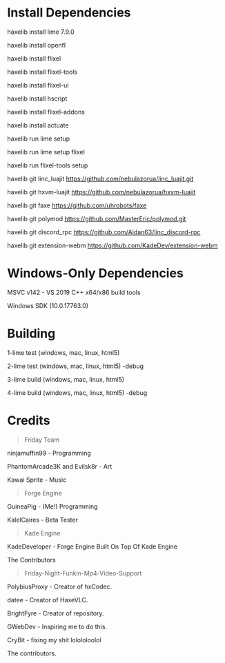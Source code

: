 # Install Dependencies
haxelib install lime 7.9.0

haxelib install openfl

haxelib install flixel

haxelib install flixel-tools

haxelib install flixel-ui

haxelib install hscript

haxelib install flixel-addons

haxelib install actuate

haxelib run lime setup

haxelib run lime setup flixel

haxelib run flixel-tools setup

haxelib git linc_luajit https://github.com/nebulazorua/linc_luajit.git

haxelib git hxvm-luajit https://github.com/nebulazorua/hxvm-luajit

haxelib git faxe https://github.com/uhrobots/faxe

haxelib git polymod https://github.com/MasterEric/polymod.git

haxelib git discord_rpc https://github.com/Aidan63/linc_discord-rpc

haxelib git extension-webm https://github.com/KadeDev/extension-webm

# Windows-Only Dependencies
MSVC v142 - VS 2019 C++ x64/x86 build tools

Windows SDK (10.0.17763.0)

# Building
1-lime test (windows, mac, linux, html5)

2-lime test (windows, mac, linux, html5) -debug

3-lime build (windows, mac, linux, html5)

4-lime build (windows, mac, linux, html5) -debug

# Credits
> Friday Team

ninjamuffin99 - Programming

PhantomArcade3K and Evilsk8r - Art

Kawai Sprite - Music

> Forge Engine

GuineaPig - (Me!) Programming

KalelCaires - Beta Tester

> Kade Engine

KadeDeveloper - Forge Engine Built On Top Of Kade Engine

The Contributors

> Friday-Night-Funkin-Mp4-Video-Support

PolybiusProxy - Creator of hxCodec.

datee - Creator of HaxeVLC.

BrightFyre - Creator of repository.

GWebDev - Inspiring me to do this.

CryBit - fixing my shit lolololoolol

The contributors.




